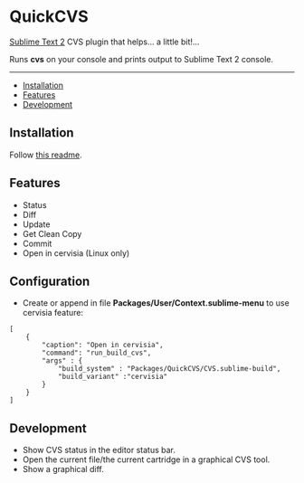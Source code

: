 QuickCVS
=================

[Sublime Text 2](http://www.sublimetext.com/2) CVS plugin that helps... a little bit!...

Runs **cvs** on your console and prints output to Sublime Text 2 console.

---

- [Installation](#installation)
- [Features](#features)
- [Development](#development)


Installation
------------
Follow [this readme](https://github.com/ePages-rnd/sublimetext-plugins).


Features
--------

* Status
* Diff
* Update
* Get Clean Copy
* Commit
* Open in cervisia (Linux only)

Configuration
-------------
* Create or append in file **Packages/User/Context.sublime-menu** to use cervisia feature:

```
[
    {
        "caption": "Open in cervisia",
        "command": "run_build_cvs",
        "args" : {
            "build_system" : "Packages/QuickCVS/CVS.sublime-build",
            "build_variant" :"cervisia"
        }
    }
]
```


Development
-----------
* Show CVS status in the editor status bar.
* Open the current file/the current cartridge in a graphical CVS tool.
* Show a graphical diff.